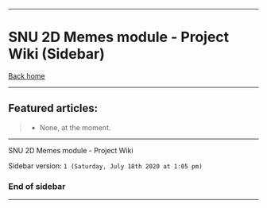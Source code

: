 
***

# SNU 2D Memes module - Project Wiki (Sidebar)

[Back home](https://github.com/seanpm2001/SNU_2D_Memes/wiki/)

***

## Featured articles:

> * None, at the moment.

***

SNU 2D Memes module - Project Wiki

Sidebar version: `1 (Saturday, July 18th 2020 at 1:05 pm)`

### End of sidebar

***

